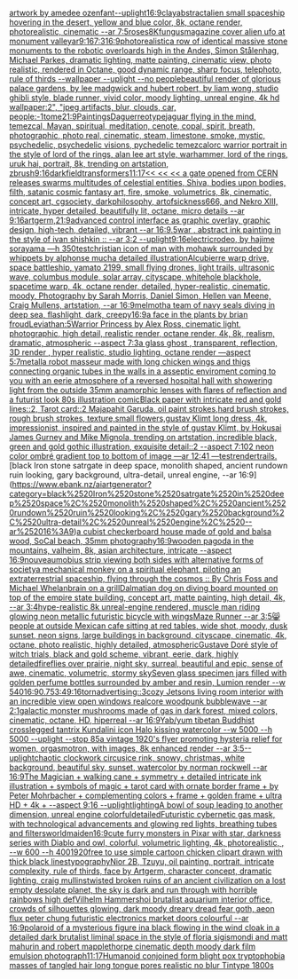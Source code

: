 [artwork by amedee ozenfant](https://www.ebank.nz/aiartgenerator?category=artwork%2520by%2520amedee%2520ozenfant)[--uplight](https://www.ebank.nz/aiartgenerator?category=--uplight)[16:9](https://www.ebank.nz/aiartgenerator?category=16%3A9)[clay](https://www.ebank.nz/aiartgenerator?category=clay)[abstract](https://www.ebank.nz/aiartgenerator?category=abstract)[alien small spaceship hovering in the desert, yellow and blue color, 8k, octane render, photorealistic, cinematic --ar 7:5](https://www.ebank.nz/aiartgenerator?category=alien%2520small%2520spaceship%2520hovering%2520in%2520the%2520desert%2C%2520yellow%2520and%2520blue%2520color%2C%25208k%2C%2520octane%2520render%2C%2520photorealistic%2C%2520cinematic%2520--ar%25207%3A5)[roses](https://www.ebank.nz/aiartgenerator?category=roses)[8K](https://www.ebank.nz/aiartgenerator?category=8K)[fungus](https://www.ebank.nz/aiartgenerator?category=fungus)[](https://www.ebank.nz/aiartgenerator?category=)[magazine cover alien ufo at monument valley](https://www.ebank.nz/aiartgenerator?category=magazine%2520cover%2520alien%2520ufo%2520at%2520monument%2520valley)[ar9:16](https://www.ebank.nz/aiartgenerator?category=ar9%3A16)[7:3](https://www.ebank.nz/aiartgenerator?category=7%3A3)[16:9](https://www.ebank.nz/aiartgenerator?category=16%3A9)[photorealistic](https://www.ebank.nz/aiartgenerator?category=photorealistic)[a row of identical massive stone monuments to the robotic overloards high in the Andes, Simon Stålenhag, Michael Parkes, dramatic lighting, matte painting, cinematic view, photo realistic, rendered in Octane, good dynamic range, sharp focus, telephoto, rule of thirds --wallpaper --uplight --no people](https://www.ebank.nz/aiartgenerator?category=a%2520row%2520of%2520identical%2520massive%2520stone%2520monuments%2520to%2520the%2520robotic%2520overloards%2520high%2520in%2520the%2520Andes%2C%2520Simon%2520St%C3%A5lenhag%2C%2520Michael%2520Parkes%2C%2520dramatic%2520lighting%2C%2520matte%2520painting%2C%2520cinematic%2520view%2C%2520photo%2520realistic%2C%2520rendered%2520in%2520Octane%2C%2520good%2520dynamic%2520range%2C%2520sharp%2520focus%2C%2520telephoto%2C%2520rule%2520of%2520thirds%2520--wallpaper%2520--uplight%2520--no%2520people)[beautiful render of glorious palace gardens, by lee madgwick and hubert robert, by liam wong, studio ghibli style, blade runner, vivid color, moody lighting, unreal engine, 4k hd wallpaper:2",  "jpeg artifacts, blur, clouds, car, people:-1](https://www.ebank.nz/aiartgenerator?category=beautiful%2520render%2520of%2520glorious%2520palace%2520gardens%2C%2520by%2520lee%2520madgwick%2520and%2520hubert%2520robert%2C%2520by%2520liam%2520wong%2C%2520studio%2520ghibli%2520style%2C%2520blade%2520runner%2C%2520vivid%2520color%2C%2520moody%2520lighting%2C%2520unreal%2520engine%2C%25204k%2520hd%2520wallpaper%3A2%22%2C%2520%2520%22jpeg%2520artifacts%2C%2520blur%2C%2520clouds%2C%2520car%2C%2520people%3A-1)[tome](https://www.ebank.nz/aiartgenerator?category=tome)[21:9](https://www.ebank.nz/aiartgenerator?category=21%3A9)[Paintings](https://www.ebank.nz/aiartgenerator?category=Paintings)[Daguerreotype](https://www.ebank.nz/aiartgenerator?category=Daguerreotype)[jaguar flying in the mind, temezcal, Mayan, spiritual, meditation, cenote, copal, spirit, breath, photographic, photo real, cinematic, steam, limestone, smoke, mystic, psychedelic, psychedelic visions, pychedelic temezcal](https://www.ebank.nz/aiartgenerator?category=jaguar%2520flying%2520in%2520the%2520mind%2C%2520temezcal%2C%2520Mayan%2C%2520spiritual%2C%2520meditation%2C%2520cenote%2C%2520copal%2C%2520spirit%2C%2520breath%2C%2520photographic%2C%2520photo%2520real%2C%2520cinematic%2C%2520steam%2C%2520limestone%2C%2520smoke%2C%2520mystic%2C%2520psychedelic%2C%2520psychedelic%2520visions%2C%2520pychedelic%2520temezcal)[orc warrior portrait in the style of lord of the rings, alan lee art style, warhammer, lord of the rings, uruk hai, portrait, 8k, trending on artstation, zbrush](https://www.ebank.nz/aiartgenerator?category=orc%2520warrior%2520portrait%2520in%2520the%2520style%2520of%2520lord%2520of%2520the%2520rings%2C%2520alan%2520lee%2520art%2520style%2C%2520warhammer%2C%2520lord%2520of%2520the%2520rings%2C%2520uruk%2520hai%2C%2520portrait%2C%25208k%2C%2520trending%2520on%2520artstation%2C%2520zbrush)[9:16](https://www.ebank.nz/aiartgenerator?category=9%3A16)[dark](https://www.ebank.nz/aiartgenerator?category=dark)[field](https://www.ebank.nz/aiartgenerator?category=field)[transformers](https://www.ebank.nz/aiartgenerator?category=transformers)[11:17](https://www.ebank.nz/aiartgenerator?category=11%3A17)[<< << << a gate opened from CERN releases swarms multitudes of celestial entities, Shiva, bodies upon bodies, filth, satanic cosmic fantasy art, fire, smoke, volumetrics, 8k, cinematic, concept art, cgsociety, darkphilosophy, artofsickness666, and Nekro XIII, intricate, hyper detailed, beautifully lit, octane, micro details --ar 9:16](https://www.ebank.nz/aiartgenerator?category=%3C%3C%2520%3C%3C%2520%3C%3C%2520a%2520gate%2520opened%2520from%2520CERN%2520releases%2520swarms%2520multitudes%2520of%2520celestial%2520entities%2C%2520Shiva%2C%2520bodies%2520upon%2520bodies%2C%2520filth%2C%2520satanic%2520cosmic%2520fantasy%2520art%2C%2520fire%2C%2520smoke%2C%2520volumetrics%2C%25208k%2C%2520cinematic%2C%2520concept%2520art%2C%2520cgsociety%2C%2520darkphilosophy%2C%2520artofsickness666%2C%2520and%2520Nekro%2520XIII%2C%2520intricate%2C%2520hyper%2520detailed%2C%2520beautifully%2520lit%2C%2520octane%2C%2520micro%2520details%2520--ar%25209%3A16)[artgerm,](https://www.ebank.nz/aiartgenerator?category=artgerm%2C)[21:9](https://www.ebank.nz/aiartgenerator?category=21%3A9)[advanced control interface as graphic overlay, graphic design, high-tech, detailed, vibrant --ar 16:9](https://www.ebank.nz/aiartgenerator?category=advanced%2520control%2520interface%2520as%2520graphic%2520overlay%2C%2520graphic%2520design%2C%2520high-tech%2C%2520detailed%2C%2520vibrant%2520--ar%252016%3A9)[.5](https://www.ebank.nz/aiartgenerator?category=.5)[war , abstract ink painting in the style of ivan shishkin :: --ar 3:2 --uplight](https://www.ebank.nz/aiartgenerator?category=war%2520%2C%2520abstract%2520ink%2520painting%2520in%2520the%2520style%2520of%2520ivan%2520shishkin%2520%3A%3A%2520--ar%25203%3A2%2520--uplight)[9:16](https://www.ebank.nz/aiartgenerator?category=9%3A16)[electric](https://www.ebank.nz/aiartgenerator?category=electric)[rodeo, by hajime sorayama —h 350](https://www.ebank.nz/aiartgenerator?category=rodeo%2C%2520by%2520hajime%2520sorayama%2520%E2%80%94h%2520350)[test](https://www.ebank.nz/aiartgenerator?category=test)[christian icon of man with mohawk surrounded by whippets by alphonse mucha detailed illustration](https://www.ebank.nz/aiartgenerator?category=christian%2520icon%2520of%2520man%2520with%2520mohawk%2520surrounded%2520by%2520whippets%2520by%2520alphonse%2520mucha%2520detailed%2520illustration)[Alcubierre warp drive, space battleship, yamato 2199, small flying drones, light trails, ultrasonic wave, columbus module, solar array, cityscape, whitehole blackhole, spacetime warp, 4k, octane render, detailed, hyper-realistic, cinematic, moody, Photography by Sarah Morris, Daniel Simon, Hellen van Meene, Craig Mullens, artstation, --ar 16:9](https://www.ebank.nz/aiartgenerator?category=Alcubierre%2520warp%2520drive%2C%2520space%2520battleship%2C%2520yamato%25202199%2C%2520small%2520flying%2520drones%2C%2520light%2520trails%2C%2520ultrasonic%2520wave%2C%2520columbus%2520module%2C%2520solar%2520array%2C%2520cityscape%2C%2520whitehole%2520blackhole%2C%2520spacetime%2520warp%2C%25204k%2C%2520octane%2520render%2C%2520detailed%2C%2520hyper-realistic%2C%2520cinematic%2C%2520moody%2C%2520Photography%2520by%2520Sarah%2520Morris%2C%2520Daniel%2520Simon%2C%2520Hellen%2520van%2520Meene%2C%2520Craig%2520Mullens%2C%2520artstation%2C%2520--ar%252016%3A9)[melmoth](https://www.ebank.nz/aiartgenerator?category=melmoth)[a team of navy seals diving in deep sea, flashlight, dark, creepy](https://www.ebank.nz/aiartgenerator?category=a%2520team%2520of%2520navy%2520seals%2520diving%2520in%2520deep%2520sea%2C%2520flashlight%2C%2520dark%2C%2520creepy)[16:9](https://www.ebank.nz/aiartgenerator?category=16%3A9)[a face in the plants by brian froud](https://www.ebank.nz/aiartgenerator?category=a%2520face%2520in%2520the%2520plants%2520by%2520brian%2520froud)[Leviathan:5](https://www.ebank.nz/aiartgenerator?category=Leviathan%3A5)[Warrior Princess by Alex Ross, cinematic light, photographic, high detail, realistic render, octane render, 4k, 8k, realism, dramatic, atmospheric --aspect 7:3](https://www.ebank.nz/aiartgenerator?category=Warrior%2520Princess%2520by%2520Alex%2520Ross%2C%2520cinematic%2520light%2C%2520photographic%2C%2520high%2520detail%2C%2520realistic%2520render%2C%2520octane%2520render%2C%25204k%2C%25208k%2C%2520realism%2C%2520dramatic%2C%2520atmospheric%2520--aspect%25207%3A3)[a glass ghost , transparent, reflection, 3D render , hyper realistic, studio lighting, octane render —aspect 5:7](https://www.ebank.nz/aiartgenerator?category=a%2520glass%2520ghost%2520%2C%2520transparent%2C%2520reflection%2C%25203D%2520render%2520%2C%2520hyper%2520realistic%2C%2520studio%2520lighting%2C%2520octane%2520render%2520%E2%80%94aspect%25205%3A7)[metall](https://www.ebank.nz/aiartgenerator?category=metall)[a robot masseur made with long chicken wings and thigs connecting organic tubes in the walls in a asseptic enviroment coming to you with an eerie atmosphere of a reversed hospital hall with showering light from the outside 35mm anamorphic lenses with flares of reflection and a futurist look 80s illustration comic](https://www.ebank.nz/aiartgenerator?category=a%2520robot%2520masseur%2520made%2520with%2520long%2520chicken%2520wings%2520and%2520thigs%2520connecting%2520organic%2520tubes%2520in%2520the%2520walls%2520in%2520a%2520asseptic%2520enviroment%2520coming%2520to%2520you%2520with%2520an%2520eerie%2520atmosphere%2520of%2520a%2520reversed%2520hospital%2520hall%2520with%2520showering%2520light%2520from%2520the%2520outside%252035mm%2520anamorphic%2520lenses%2520with%2520flares%2520of%2520reflection%2520and%2520a%2520futurist%2520look%252080s%2520illustration%2520comic)[Black paper with intricate red and gold lines::2, Tarot card::2 Majapahit Garuda, oil paint strokes,hard brush strokes, rough brush strokes, texture,small flowers,gustav Klimt long dress, 4k, impressionist, inspired and painted in the style of gustav Klimt, by Hokusai James Gurney and Mike Mignola, trending on artstation, incredible black, green and gold gothic illustration, exquisite detail::2 --aspect 7:10](https://www.ebank.nz/aiartgenerator?category=Black%2520paper%2520with%2520intricate%2520red%2520and%2520gold%2520lines%3A%3A2%2C%2520Tarot%2520card%3A%3A2%2520Majapahit%2520Garuda%2C%2520oil%2520paint%2520strokes%2Chard%2520brush%2520strokes%2C%2520rough%2520brush%2520strokes%2C%2520texture%2Csmall%2520flowers%2Cgustav%2520Klimt%2520long%2520dress%2C%25204k%2C%2520impressionist%2C%2520inspired%2520and%2520painted%2520in%2520the%2520style%2520of%2520gustav%2520Klimt%2C%2520by%2520Hokusai%2520James%2520Gurney%2520and%2520Mike%2520Mignola%2C%2520trending%2520on%2520artstation%2C%2520incredible%2520black%2C%2520green%2520and%2520gold%2520gothic%2520illustration%2C%2520exquisite%2520detail%3A%3A2%2520--aspect%25207%3A10)[2 neon color ombré gradient top to bottom of image —ar 12:41 —test](https://www.ebank.nz/aiartgenerator?category=2%2520neon%2520color%2520ombr%C3%A9%2520gradient%2520top%2520to%2520bottom%2520of%2520image%2520%E2%80%94ar%252012%3A41%2520%E2%80%94test)[render](https://www.ebank.nz/aiartgenerator?category=render)[trails.](https://www.ebank.nz/aiartgenerator?category=trails.)[black Iron stone satrgate in deep space, monolith shaped, ancient rundown ruin looking, gary background, ultra-detail, unreal engine, --ar 16:9](https://www.ebank.nz/aiartgenerator?category=black%2520Iron%2520stone%2520satrgate%2520in%2520deep%2520space%2C%2520monolith%2520shaped%2C%2520ancient%2520rundown%2520ruin%2520looking%2C%2520gary%2520background%2C%2520ultra-detail%2C%2520unreal%2520engine%2C%2520--ar%252016%3A9)[a cubist checkerboard house made of gold and balsa wood, SoCal beach, 35mm photography](https://www.ebank.nz/aiartgenerator?category=a%2520cubist%2520checkerboard%2520house%2520made%2520of%2520gold%2520and%2520balsa%2520wood%2C%2520SoCal%2520beach%2C%252035mm%2520photography)[16:9](https://www.ebank.nz/aiartgenerator?category=16%3A9)[wooden pagoda in the mountains, valheim, 8k, asian architecture, intricate --aspect 16:9](https://www.ebank.nz/aiartgenerator?category=wooden%2520pagoda%2520in%2520the%2520mountains%2C%2520valheim%2C%25208k%2C%2520asian%2520architecture%2C%2520intricate%2520--aspect%252016%3A9)[nouveau](https://www.ebank.nz/aiartgenerator?category=nouveau)[mobius strip viewing both sides with alternative  forms of society](https://www.ebank.nz/aiartgenerator?category=mobius%2520strip%2520viewing%2520both%2520sides%2520with%2520alternative%2520%2520forms%2520of%2520society)[a mechanical monkey on a spiritual elephant, piloting an extraterrestrial spaceship, flying through the cosmos :: By Chris Foss and Michael Whelan](https://www.ebank.nz/aiartgenerator?category=a%2520mechanical%2520monkey%2520on%2520a%2520spiritual%2520elephant%2C%2520piloting%2520an%2520extraterrestrial%2520spaceship%2C%2520flying%2520through%2520the%2520cosmos%2520%3A%3A%2520By%2520Chris%2520Foss%2520and%2520Michael%2520Whelan)[brain on a grill](https://www.ebank.nz/aiartgenerator?category=brain%2520on%2520a%2520grill)[Dalmatian dog on diving board mounted on top of the empire state building, concept art, matte painting, high detail, 4k, --ar 3:4](https://www.ebank.nz/aiartgenerator?category=Dalmatian%2520dog%2520on%2520diving%2520board%2520mounted%2520on%2520top%2520of%2520the%2520empire%2520state%2520building%2C%2520concept%2520art%2C%2520matte%2520painting%2C%2520high%2520detail%2C%25204k%2C%2520--ar%25203%3A4)[hype-realistic 8k unreal-engine rendered, muscle man riding glowing neon metallic futuristic bicycle with wings](https://www.ebank.nz/aiartgenerator?category=hype-realistic%25208k%2520unreal-engine%2520rendered%2C%2520muscle%2520man%2520riding%2520glowing%2520neon%2520metallic%2520futuristic%2520bicycle%2520with%2520wings)[Maze Runner --ar 3:5](https://www.ebank.nz/aiartgenerator?category=Maze%2520Runner%2520--ar%25203%3A5)[😸](https://www.ebank.nz/aiartgenerator?category=%F0%9F%98%B8)[people at outside Mexican cafe sitting at red tables, wide shot, moody, dusk sunset, neon signs, large buildings in background, cityscape, cinematic, 4k, octane, photo realistic, highly detailed, atmospheric](https://www.ebank.nz/aiartgenerator?category=people%2520at%2520outside%2520Mexican%2520cafe%2520sitting%2520at%2520red%2520tables%2C%2520wide%2520shot%2C%2520moody%2C%2520dusk%2520sunset%2C%2520neon%2520signs%2C%2520large%2520buildings%2520in%2520background%2C%2520cityscape%2C%2520cinematic%2C%25204k%2C%2520octane%2C%2520photo%2520realistic%2C%2520highly%2520detailed%2C%2520atmospheric)[Gustave Doré style of witch trials, black and gold scheme, vibrant, eerie, dark, highly detailed](https://www.ebank.nz/aiartgenerator?category=Gustave%2520Dor%C3%A9%2520style%2520of%2520witch%2520trials%2C%2520black%2520and%2520gold%2520scheme%2C%2520vibrant%2C%2520eerie%2C%2520dark%2C%2520highly%2520detailed)[fireflies over prairie, night sky, surreal, beautiful and epic, sense of awe, cinematic, volumetric, stormy sky](https://www.ebank.nz/aiartgenerator?category=fireflies%2520over%2520prairie%2C%2520night%2520sky%2C%2520surreal%2C%2520beautiful%2520and%2520epic%2C%2520sense%2520of%2520awe%2C%2520cinematic%2C%2520volumetric%2C%2520stormy%2520sky)[Seven glass specimen jars filled with golden perfume bottles surrounded by amber and resin, Lumion render --w 540](https://www.ebank.nz/aiartgenerator?category=Seven%2520glass%2520specimen%2520jars%2520filled%2520with%2520golden%2520perfume%2520bottles%2520surrounded%2520by%2520amber%2520and%2520resin%2C%2520Lumion%2520render%2520--w%2520540)[16:9](https://www.ebank.nz/aiartgenerator?category=16%3A9)[0.75](https://www.ebank.nz/aiartgenerator?category=0.75)[3:4](https://www.ebank.nz/aiartgenerator?category=3%3A4)[9:16](https://www.ebank.nz/aiartgenerator?category=9%3A16)[torn](https://www.ebank.nz/aiartgenerator?category=torn)[advertising::3](https://www.ebank.nz/aiartgenerator?category=advertising%3A%3A3)[cozy Jetsons living room interior with an incredible view open windows realcore woodpunk bubblewave --ar 2:1](https://www.ebank.nz/aiartgenerator?category=cozy%2520Jetsons%2520living%2520room%2520interior%2520with%2520an%2520incredible%2520view%2520open%2520windows%2520realcore%2520woodpunk%2520bubblewave%2520--ar%25202%3A1)[galactic monster mushrooms made of gas in dark forest, mixed colors, cinematic, octane, HD, hiperreal --ar 16:9](https://www.ebank.nz/aiartgenerator?category=galactic%2520monster%2520mushrooms%2520made%2520of%2520gas%2520in%2520dark%2520forest%2C%2520mixed%2520colors%2C%2520cinematic%2C%2520octane%2C%2520HD%2C%2520hiperreal%2520--ar%252016%3A9)[Yab/yum tibetan Buddhist crosslegged tantrix Kundalini icon Halo kissing watercolor --w 5000 --h 5000 --uplight --stop 85](https://www.ebank.nz/aiartgenerator?category=Yab/yum%2520tibetan%2520Buddhist%2520crosslegged%2520tantrix%2520Kundalini%2520icon%2520Halo%2520kissing%2520watercolor%2520--w%25205000%2520--h%25205000%2520--uplight%2520--stop%252085)[a vintage 1920's flyer promoting hysteria relief for women, orgasmotron, with images, 8k enhanced render --ar 3:5](https://www.ebank.nz/aiartgenerator?category=a%2520vintage%25201920%27s%2520flyer%2520promoting%2520hysteria%2520relief%2520for%2520women%2C%2520orgasmotron%2C%2520with%2520images%2C%25208k%2520enhanced%2520render%2520--ar%25203%3A5)[--uplight](https://www.ebank.nz/aiartgenerator?category=--uplight)[chaotic clockwork circus](https://www.ebank.nz/aiartgenerator?category=chaotic%2520clockwork%2520circus)[ice rink, snowy, christmas, white background, beautiful sky, sunset, watercolor by norman rockwell --ar 16:9](https://www.ebank.nz/aiartgenerator?category=ice%2520rink%2C%2520snowy%2C%2520christmas%2C%2520white%2520background%2C%2520beautiful%2520sky%2C%2520sunset%2C%2520watercolor%2520by%2520norman%2520rockwell%2520--ar%252016%3A9)[The Magician + walking cane + symmetry + detailed intricate ink illustration + symbols of magic + tarot card with ornate border frame + by Peter Mohrbacher + complementing colors + frame + golden frame + ultra HD + 4k + --aspect 9:16 --uplight](https://www.ebank.nz/aiartgenerator?category=The%2520Magician%2520%2B%2520walking%2520cane%2520%2B%2520symmetry%2520%2B%2520detailed%2520intricate%2520ink%2520illustration%2520%2B%2520symbols%2520of%2520magic%2520%2B%2520tarot%2520card%2520with%2520ornate%2520border%2520frame%2520%2B%2520by%2520Peter%2520Mohrbacher%2520%2B%2520complementing%2520colors%2520%2B%2520frame%2520%2B%2520golden%2520frame%2520%2B%2520ultra%2520HD%2520%2B%25204k%2520%2B%2520--aspect%25209%3A16%2520--uplight)[lighting](https://www.ebank.nz/aiartgenerator?category=lighting)[A bowl of soup leading to another dimension, unreal engine colorful](https://www.ebank.nz/aiartgenerator?category=A%2520bowl%2520of%2520soup%2520leading%2520to%2520another%2520dimension%2C%2520unreal%2520engine%2520colorful)[detailed](https://www.ebank.nz/aiartgenerator?category=detailed)[Futuristic cybernetic gas mask, with technological advancements and glowing red lights, breathing tubes and filters](https://www.ebank.nz/aiartgenerator?category=Futuristic%2520cybernetic%2520gas%2520mask%2C%2520with%2520technological%2520advancements%2520and%2520glowing%2520red%2520lights%2C%2520breathing%2520tubes%2520and%2520filters)[world](https://www.ebank.nz/aiartgenerator?category=world)[maiden](https://www.ebank.nz/aiartgenerator?category=maiden)[16:9](https://www.ebank.nz/aiartgenerator?category=16%3A9)[cute furry monsters in Pixar with star, darkness series with Diablo and owl, colorful, volumetric lighting, 4k, photorealistic, , --w 600 --h 400](https://www.ebank.nz/aiartgenerator?category=cute%2520furry%2520monsters%2520in%2520Pixar%2520with%2520star%2C%2520darkness%2520series%2520with%2520Diablo%2520and%2520owl%2C%2520colorful%2C%2520volumetric%2520lighting%2C%25204k%2C%2520photorealistic%2C%2520%2C%2520--w%2520600%2520--h%2520400)[1920](https://www.ebank.nz/aiartgenerator?category=1920)[free to use simple cartoon chicken clipart drawn with thick black lines](https://www.ebank.nz/aiartgenerator?category=free%2520to%2520use%2520simple%2520cartoon%2520chicken%2520clipart%2520drawn%2520with%2520thick%2520black%2520lines)[typography](https://www.ebank.nz/aiartgenerator?category=typography)[Nior 2B, Tzuyu, oil painting, portrait, intricate complexity, rule of thirds, face by Artgerm, character concept, dramatic lighting, craig mullins](https://www.ebank.nz/aiartgenerator?category=Nior%25202B%2C%2520Tzuyu%2C%2520oil%2520painting%2C%2520portrait%2C%2520intricate%2520complexity%2C%2520rule%2520of%2520thirds%2C%2520face%2520by%2520Artgerm%2C%2520character%2520concept%2C%2520dramatic%2520lighting%2C%2520craig%2520mullins)[twisted broken ruins of an ancient civilization on a lost empty desolate planet, the sky is dark and run through with horrible rainbows high def](https://www.ebank.nz/aiartgenerator?category=twisted%2520broken%2520ruins%2520of%2520an%2520ancient%2520civilization%2520on%2520a%2520lost%2520empty%2520desolate%2520planet%2C%2520the%2520sky%2520is%2520dark%2520and%2520run%2520through%2520with%2520horrible%2520rainbows%2520high%2520def)[Vilhelm Hammershoi brutalist aquarium interior office, crowds of silhouettes glowing, dark moody dreary dread fear goth, aeon flux peter chung futuristic electronics market doors colourful --ar 16:9](https://www.ebank.nz/aiartgenerator?category=Vilhelm%2520Hammershoi%2520brutalist%2520aquarium%2520interior%2520office%2C%2520crowds%2520of%2520silhouettes%2520glowing%2C%2520dark%2520moody%2520dreary%2520dread%2520fear%2520goth%2C%2520aeon%2520flux%2520peter%2520chung%2520futuristic%2520electronics%2520market%2520doors%2520colourful%2520--ar%252016%3A9)[polaroid of a mysterious figure ina black flowing in the wind cloak in a detailed dark brutalist liminal space in the style of floria sigismondi and matt mahurin and robert mapplethorpe cinematic depth moody dark film emulsion photograph](https://www.ebank.nz/aiartgenerator?category=polaroid%2520of%2520a%2520mysterious%2520figure%2520ina%2520black%2520flowing%2520in%2520the%2520wind%2520cloak%2520in%2520a%2520detailed%2520dark%2520brutalist%2520liminal%2520space%2520in%2520the%2520style%2520of%2520floria%2520sigismondi%2520and%2520matt%2520mahurin%2520and%2520robert%2520mapplethorpe%2520cinematic%2520depth%2520moody%2520dark%2520film%2520emulsion%2520photograph)[11:17](https://www.ebank.nz/aiartgenerator?category=11%3A17)[Humanoid conjoined form blight pox tryptophobia masses of tangled hair long tongue pores realistic no blur  Tintype 1800s](https://www.ebank.nz/aiartgenerator?category=Humanoid%2520conjoined%2520form%2520blight%2520pox%2520tryptophobia%2520masses%2520of%2520tangled%2520hair%2520long%2520tongue%2520pores%2520realistic%2520no%2520blur%2520%2520Tintype%25201800s)
